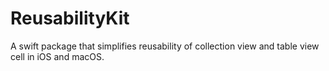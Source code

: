 # ReusabilityKit

A swift package that simplifies reusability of collection view and table view cell in iOS and macOS.
